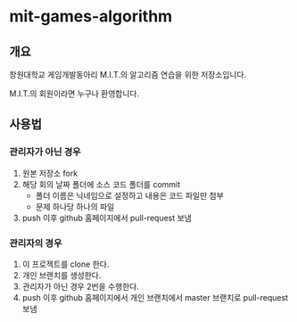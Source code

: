 # mit-games-algorithm

## 개요

창원대학교 게임개발동아리 M.I.T.의 알고리즘 연습을 위한 저장소입니다.

M.I.T.의 회원이라면 누구나 환영합니다.

## 사용법

### 관리자가 아닌 경우
1. 원본 저장소 fork
2. 해당 회의 날짜 폴더에 소스 코드 폴더를 commit
    * 폴더 이름은 닉네임으로 설정하고 내용은 코드 파일만 첨부
    * 문제 하나당 하나의 파일
3. push 이후 github 홈페이지에서 pull-request 보냄

### 관리자의 경우
1. 이 프로젝트를 clone 한다.
2. 개인 브랜치를 생성한다.
3. 관리자가 아닌 경우 2번을 수행한다.
4. push 이후 github 홈페이지에서 개인 브랜치에서 master 브랜치로 pull-request 보냄
